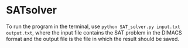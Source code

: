 # SATsolver

To run the program in the terminal, use `python SAT_solver.py input.txt output.txt`, where the input file contains the SAT problem in the DIMACS format and the output file is the file in which the result should be saved.
